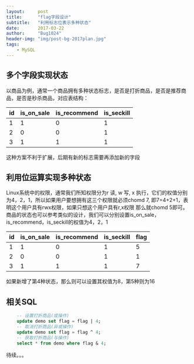 ```yaml
---
layout:     post
title:      "flag字段设计"
subtitle:   "利用标志位表示多种状态"
date:       2017-03-22
author:     "Bug1024"
header-img: "img/post-bg-2017plan.jpg"
tags:
    - MySQL
---
```


## 多个字段实现状态
以商品为例，通常一个商品拥有多种状态标志，是否是打折商品，是否是推荐商品，是否是秒杀商品，对应表结构：


| id | is_on_sale | is_recommend | is_seckill |
|----|------------|--------------|------------|
|  1 |          1 |            0 |          1 |
|  2 |          0 |            0 |          1 |
|  3 |          1 |            1 |          1 |

这种方案不利于扩展，后期有新的标志需要再添加新的字段

## 利用位运算实现多种状态
Linux系统中的权限，通常我们所知权限分为r 读, w 写, x 执行，它们的权值分别为4，2，1，所以如果用户要想拥有这三个权限就必须chomd 7, 即7=4+2+1，表明这个用户具有rwx权限，如果只想这个用户具有r,x权限 那么就chomd 5即可。
商品的状态也可以参考类似的设计，我们可以分别设置is_on_sale，is_recommend，is_seckill的权值为4，2，1


| id | is_on_sale | is_recommend | is_seckill | flag |
|----|------------|--------------|------------|------|
|  1 |          1 |            0 |          1 |    5 |
|  2 |          0 |            0 |          1 |    1 |
|  3 |          1 |            1 |          1 |    7 |

如果新增了第4种状态，那么则可以设置其权值为8，第5种则为16

## 相关SQL
```sql
    -- 设置打折商品(或操作)
    update demo set flag = flag | 4;
    -- 取消打折商品(异或操作)
    update demo set flag = flag ^ 4;
    -- 获取打折商品(与操作)
    select * from demo where flag & 4;
```

待续。。。
